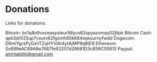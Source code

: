 # Donations
Links for donations.

Bitcoin:       bc1q8n9vxceaspsleur98ycs62spyazvmay02jltpk
Bitcoin Cash:  qpk3dr025up7vxutv62fgzmh60k684wjeuurnyfwdd
Dogecoin:      D6miYgrsPyGxhTZqHYVdh4ytAjMP9q8tE9
Ethereum:      0x689eAC69A8e7687fe93207d28681D3c859C05815
Paypal:        amritabithi@gmail.com
